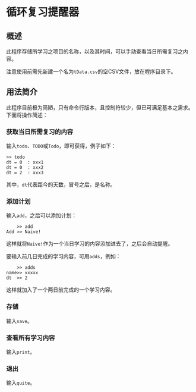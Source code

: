 # 循环复习提醒器

## 概述

此程序存储所学习之项目的名称，以及其时间，可以手动查看当日所需复习之内容。

注意使用前需先新建一个名为`tData.csv`的空CSV文件，放在程序目录下。

## 用法简介

此程序目前极为简陋，只有命令行版本，且控制符较少，但已可满足基本之需求。下面将操作简述：

### 获取当日所需复习的内容

输入`todo`、`TODO`或`Todo`，即可获得，例子如下：

```
>> todo
dt = 0	: xxx1
dt = 0	: xxx2
dt = 2	: xxx3
```

其中，`dt`代表距今的天数，冒号之后，是名称。

### 添加计划

输入`add`，之后可以添加计划：

```
	>> add
Add	>> Naive!
```

这样就将`Naive!`作为一个当日学习的内容添加进去了，之后会自动提醒。

要输入前几日完成的学习内容，可用`adds`，例如：

```
	>> adds
name>> xxxxx
dt	>> 2
```

这样就加入了一个两日前完成的一个学习内容。

### 存储

输入`save`。

### 查看所有学习内容

输入`print`。

### 退出

输入`quite`。

